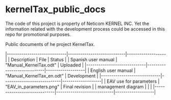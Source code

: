 # kernelTax_public_docs

The code of this project is property of Neticom KERNEL INC. Yet the information related with the development process could be accessed in this repo for promotional purposes.

Public documents of he project KernelTax.

|-----------------------------|----------------------------|-------------------|
|    Description              |            File            |       Status      |
|    Spanish user manual      |   "Manual_KernelTax.odt"   |     Uploaded      |
|-----------------------------|----------------------------|-------------------|
|    English user manual      | "Manual_KernelTax_en.odt"  |     Development   |
|-----------------------------|----------------------------|-------------------|
|    EAV use for parameters   |   "EAV_in_parameters.png"  |   Final revision  |
|    management diagram       |                            |                   |
|-----------------------------|----------------------------|-------------------|
